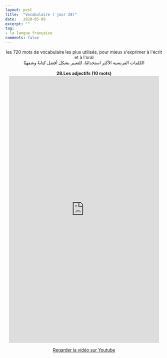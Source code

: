 ```yaml
---
layout: post
title:  "Vocabulaire ( jour 28)"
date:   2020-05-09
excerpt: ""
tag:
- la langue française
comments: false
---
```

 <center>     les 720 mots de vocabulaire les plus utilisés, pour mieux s'exprimer à l'écrit et à l'oral <br> الكلمات الفرنسية الأكثر استخدامًا، للتعبير بشكل أفضل كتابةً وشفهيًا <br><br>     <strong> 28.Les adjectifs (10 mots)</strong>     <br> <iframe width="480" height="853" src="https://www.youtube.com/embed/47br7O0_5kk" title="youtube video player" frameborder="0" allow="accelerometer, autoplay, clipboard-write, encrypted-media, gyroscope, picture-in-picture, web-share" allowfullscreen></iframe>     <br> <p markdown="0"><a href="https://youtube.com/shorts/47br7O0_5kk" class="btn btn-danger" target="_blank">Regarder la vidéo sur Youtube</a></p> </center>
